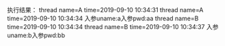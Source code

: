 执行结果：
thread name=A time=2019-09-10 10:34:31
thread name=A time=2019-09-10 10:34:34 入参uname:a入参pwd:aa
thread name=B time=2019-09-10 10:34:34
thread name=B time=2019-09-10 10:34:37 入参uname:b入参pwd:bb